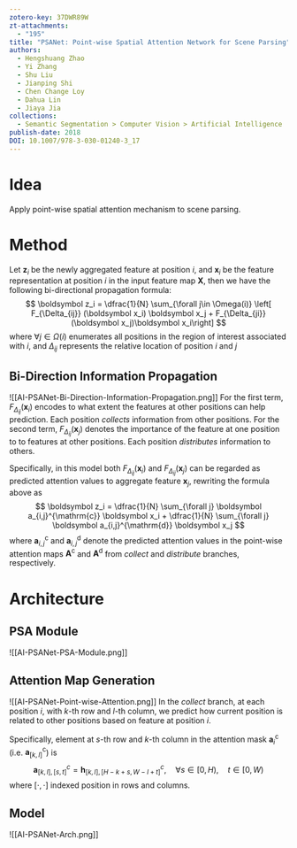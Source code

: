 ```yaml
---
zotero-key: 37DWR89W
zt-attachments:
  - "195"
title: "PSANet: Point-wise Spatial Attention Network for Scene Parsing"
authors:
  - Hengshuang Zhao
  - Yi Zhang
  - Shu Liu
  - Jianping Shi
  - Chen Change Loy
  - Dahua Lin
  - Jiaya Jia
collections:
  - Semantic Segmentation > Computer Vision > Artificial Intelligence
publish-date: 2018
DOI: 10.1007/978-3-030-01240-3_17
---
```

# Idea
Apply point-wise spatial attention mechanism to scene parsing.
# Method
Let $\boldsymbol z_i$ be the newly aggregated feature at position $i$, and $\boldsymbol x_i$ be the feature representation at position $i$ in the input feature map $\textbf{X}$, then we have the following bi-directional propagation formula:
$$
\boldsymbol z_i = \dfrac{1}{N} \sum_{\forall j\in \Omega(i)}  \left[ F_{\Delta_{ij}} (\boldsymbol x_i) \boldsymbol x_j + F_{\Delta_{ji}}(\boldsymbol x_j)\boldsymbol x_i\right] 
$$
where $\forall j\in\Omega(i)$ enumerates all positions in the region of interest associated with $i$, and $\Delta_{ij}$ represents the relative location of position $i$ and $j$
## Bi-Direction Information Propagation
![[AI-PSANet-Bi-Direction-Information-Propagation.png]]
For the first term, $F_{\Delta_{ij}}(\boldsymbol x_i)$ encodes to what extent the features at other positions can help prediction. Each position *collects* information from other positions. For the second term, $F_{\Delta_{ij}}(\boldsymbol x_j)$ denotes the importance of the feature at one position to to features at other positions. Each position *distributes* information to others.

Specifically, in this model both $F_{\Delta_{ij}}(\boldsymbol x_i)$ and $F_{\Delta_{ij}}(\boldsymbol x_j)$ can be regarded as predicted attention values to aggregate feature $\boldsymbol x_j$, rewriting the formula above as
$$
\boldsymbol z_i = \dfrac{1}{N} \sum_{\forall j} \boldsymbol a_{i,j}^{\mathrm{c}} \boldsymbol x_i + \dfrac{1}{N} \sum_{\forall j} \boldsymbol a_{i,j}^{\mathrm{d}} \boldsymbol x_j
$$
where $\boldsymbol a_{i,j}^{\mathrm{ c}}$ and $\boldsymbol a_{i,j}^{\mathrm{d}}$ denote the predicted attention values in the point-wise attention maps $\textbf{A}^{\mathrm{c}}$ and $\textbf{A}^{\mathrm{d}}$ from *collect* and *distribute* branches, respectively.
# Architecture
## PSA Module
![[AI-PSANet-PSA-Module.png]]
## Attention Map Generation
![[AI-PSANet-Point-wise-Attention.png]]
In the *collect* branch, at each position $i$, with $k$-th row and $l$-th column, we predict how current position is related to other positions based on feature at position $i$. 

Specifically, element at $s$-th row and $k$-th column in the attention mask $\boldsymbol a_i^{\mathrm{c}}$ (i.e. $\boldsymbol a_{[k,l]}^{\mathrm{c}}$) is
$$
\boldsymbol{a}_{[k,l],[s,t]}^c=\boldsymbol{h}_{[k,l],[H-k+s,W-l+t]}^c,\quad\forall s\in[0,H),\quad t\in[0,W)
$$
where $[\cdot,\cdot]$ indexed position in rows and columns.
## Model
![[AI-PSANet-Arch.png]]